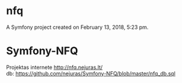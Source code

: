 nfq
===

A Symfony project created on February 13, 2018, 5:23 pm.
# Symfony-NFQ

Projektas internete http://nfq.nejuras.lt/ </br>
db: https://github.com/nejuras/Symfony-NFQ/blob/master/nfq_db.sql
